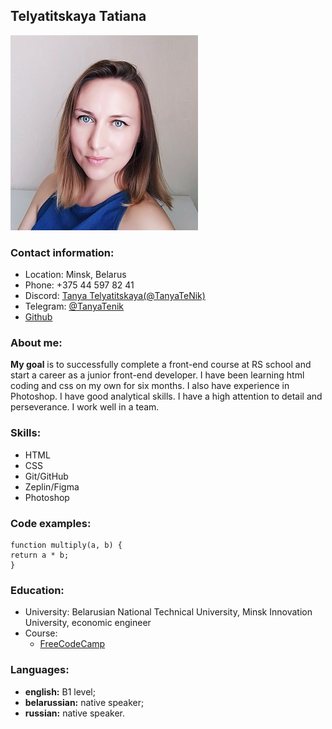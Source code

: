 ##  Telyatitskaya Tatiana
![Tatiana Telyatitskaya](/IMG_20180926_153125.jpg)
###  Contact information:
- Location: Minsk, Belarus
- Phone: +375 44 597 82 41
- Discord: [Tanya Telyatitskaya(@TanyaTeNik)](https://discordapp.com/users/#7726/ )
- Telegram: [@TanyaTenik](https://t.me/TanyaTenik)
- [Github](https://github.com/TanyaTeNik)

### About me:
**My goal** is to successfully complete a front-end course at RS school and start a career as a junior front-end developer. I have been learning html coding and css on my own for six months. I also have experience in Photoshop. I have good analytical skills. I have a high attention to detail and perseverance. I work well in a team.

### Skills:
  - HTML
  - CSS
  - Git/GitHub
  - Zeplin/Figma
  - Photoshop

### Code examples:
```
function multiply(a, b) {
return a * b;
}
```
### Education: 
  - University: Belarusian National Technical University, Minsk Innovation University, economic engineer
  - Course: 
      - [FreeCodeCamp](https://www.freecodecamp.org/)

   ### Languages: 
  - **english:** B1 level;
  - **belarussian:** native speaker;
  - **russian:** native speaker.